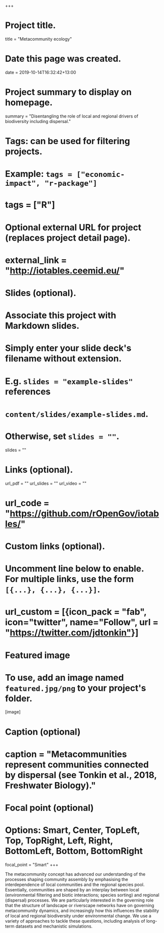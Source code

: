 +++
# Project title.
title = "Metacommunity ecology"

# Date this page was created.
date = 2019-10-14T16:32:42+13:00

# Project summary to display on homepage.
summary = "Disentangling the role of local and regional drivers of biodiversity including dispersal."

# Tags: can be used for filtering projects.
# Example: `tags = ["economic-impact", "r-package"]`
# tags = ["R"]

# Optional external URL for project (replaces project detail page).
# external_link = "http://iotables.ceemid.eu/"

# Slides (optional).
#   Associate this project with Markdown slides.
#   Simply enter your slide deck's filename without extension.
#   E.g. `slides = "example-slides"` references 
#   `content/slides/example-slides.md`.
#   Otherwise, set `slides = ""`.
slides = ""

# Links (optional).
url_pdf = ""
url_slides = ""
url_video = ""
# url_code = "https://github.com/rOpenGov/iotables/"

# Custom links (optional).
#   Uncomment line below to enable. For multiple links, use the form `[{...}, {...}, {...}]`.
# url_custom = [{icon_pack = "fab", icon="twitter", name="Follow", url = "https://twitter.com/jdtonkin"}]

# Featured image
# To use, add an image named `featured.jpg/png` to your project's folder. 
[image]
  # Caption (optional)
  # caption = "Metacommunities represent communities connected by dispersal (see Tonkin et al., 2018, Freshwater Biology)."
  
  # Focal point (optional)
  # Options: Smart, Center, TopLeft, Top, TopRight, Left, Right, BottomLeft, Bottom, BottomRight
  focal_point = "Smart"
+++

The metacommunity concept has advanced our understanding of the processes shaping community assembly by emphasising the interdependence of local communities and the regional species pool. Essentially, communities are shaped by an interplay between local (environmental filtering and biotic interactions; species sorting) and regional (dispersal) processes. We are particularly interested in the governing role that the structure of landscape or riverscape networks have on governing metacommunity dynamics, and increasingly how this influences the stability of local and regional biodiversity under environmental change. We use a variety of approaches to tackle these questions, including analysis of long-term datasets and mechanistic simulations. 
